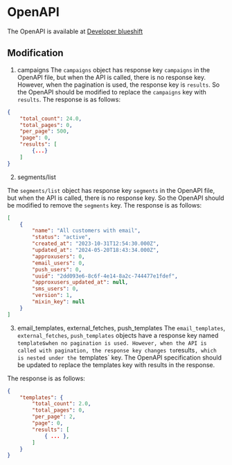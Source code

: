 # OpenAPI
The OpenAPI is available at  [Developer blueshift](https://developer.blueshift.com/openapi)

## Modification

1. campaigns
The `campaigns` object has response key `campaigns` in the OpenAPI file, but when the API is called, there is no response key. However, when the pagination is used, the response key is `results`. So the OpenAPI should be modified to replace the `campaigns` key with `results`.
 The response is as follows:
```json
{
    "total_count": 24.0,
    "total_pages": 0,
    "per_page": 500,
    "page": 0,
    "results": [
        {...}
    ]
}
```

2. segments/list

The `segments/list` object has response key `segments` in the OpenAPI file, but when the API is called, there is no response key. So the OpenAPI should be modified to remove the `segments` key.
 The response is as follows:
```json
[
    {
        "name": "All customers with email",
        "status": "active",
        "created_at": "2023-10-31T12:54:30.000Z",
        "updated_at": "2024-05-20T18:43:34.000Z",
        "approxusers": 0,
        "email_users": 0,
        "push_users": 0,
        "uuid": "2dd093e6-8c6f-4e14-8a2c-744477e1fdef",
        "approxusers_updated_at": null,
        "sms_users": 0,
        "version": 1,
        "mixin_key": null
    }
]
```

3. email_templates, external_fetches, push_templates
The `email_templates`, `external_fetches`, `push_templates` objects have a response key named `template`s` when no pagination is used. However, when the API is called with pagination, the response key changes to `results`, which is nested under the `templates` key. The OpenAPI specification should be updated to replace the templates key with results in the response.

 The response is as follows:
```json
{
    "templates": {
        "total_count": 2.0,
        "total_pages": 0,
        "per_page": 2,
        "page": 0,
        "results": [
            { ... },
        ]
    }
}
```
